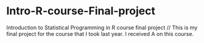 # Intro-R-course-Final-project
Introduction to Statistical Programming in R course final project //
This is my final project for the course that I took last year. I received A on this course.

